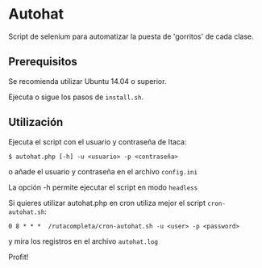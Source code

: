 # Autohat
Script de selenium para automatizar la puesta de 'gorritos' de cada clase.

## Prerequisitos

Se recomienda utilizar Ubuntu 14.04 o superior.

Ejecuta o sigue los pasos de `install.sh`.

## Utilización

Ejecuta el script con el usuario y contraseña de Itaca:

```
$ autohat.php [-h] -u <usuario> -p <contraseña>
```

o añade el usuario y contraseña en el archivo `config.ini`

La opción -h permite ejecutar el script en modo `headless`

Si quieres utilizar autohat.php en cron utiliza mejor el script `cron-autohat.sh`:

`0 8 * * *  /rutacompleta/cron-autohat.sh -u <user> -p <password>`

y mira los registros en el archivo `autohat.log`

Profit!
